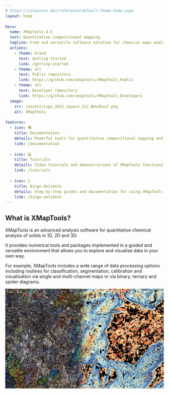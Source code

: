 ```yaml
---
# https://vitepress.dev/reference/default-theme-home-page
layout: home

hero:
  name: XMapTools 4.5
  text: Quantitative compositional mapping
  tagline: Free and versatile software solution for chemical maps analysis
  actions:
    - theme: brand
      text: Getting Started
      link: /getting-started
    - theme: alt
      text: Public repository
      link: https://github.com/xmaptools/XMapTools_Public
    - theme: alt
      text: Developer repository
      link: https://github.com/xmaptools/XMapTools_Developers
  image:
    src: /assets/Logo_2025_square_512.Bmvdkxu7.png
    alt: XMapTools

features:
  - icon: 📚
    title: Documentation
    details: Powerful tools for quantitative compositional mapping and analysis
    link: /documentation

  - icon: 💻
    title: Tutorials
    details: Video tutorials and demonstrations of XMapTools functionality
    link: /tutorials

  - icon: 🚀
    title: Bingo-Antidote 
    details: Step-by-step guides and documentation for using XMapTools
    link: /bingo-antidote
---
```


## What is XMapTools?

XMapTools is an advanced analysis software for quantitative chemical analysis of solids in 1D, 2D and 3D.

It provides numerical tools and packages implemented in a guided and versatile environment that allows you to explore and visualise data in your own way.

For example, XMapTools includes a wide range of data processing options including routines for classification, segmentation, calibration and visualisation via single and multi-channel maps or via binary, ternary and spider diagrams.

![XMapTools Logo](/assets/XMapTools_Transition.jpg)


